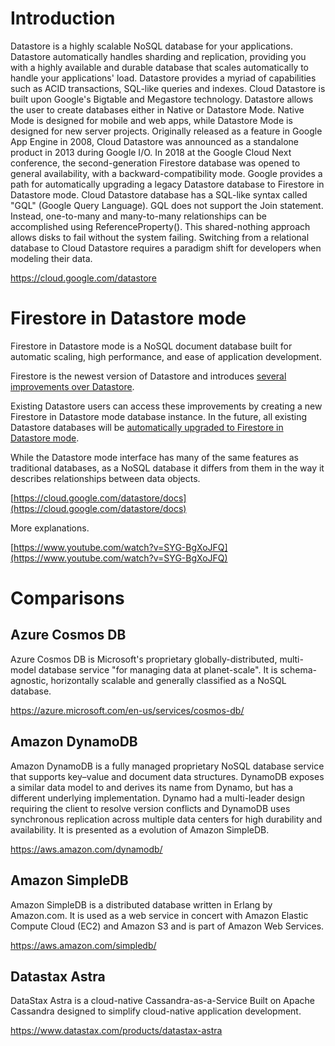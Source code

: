 # Introduction

Datastore is a highly scalable NoSQL database for your applications. Datastore automatically handles sharding and replication, providing you with a highly available and durable database that scales automatically to handle your applications' load. Datastore provides a myriad of capabilities such as ACID transactions, SQL-like queries and indexes.  Cloud Datastore is built upon Google's Bigtable and Megastore technology. Datastore allows the user to create databases either in Native or Datastore Mode. Native Mode is designed for mobile and web apps, while Datastore Mode is designed for new server projects. Originally released as a feature in Google App Engine in 2008, Cloud Datastore was announced as a standalone product in 2013 during Google I/O. In 2018 at the Google Cloud Next conference, the second-generation Firestore database was opened to general availability, with a backward-compatibility mode. Google provides a path for automatically upgrading a legacy Datastore database to Firestore in Datastore mode. Cloud Datastore database has a SQL-like syntax called "GQL" (Google Query Language). GQL does not support the Join statement. Instead, one-to-many and many-to-many relationships can be accomplished using ReferenceProperty(). This shared-nothing approach allows disks to fail without the system failing. Switching from a relational database to Cloud Datastore requires a paradigm shift for developers when modeling their data.

https://cloud.google.com/datastore

# Firestore in Datastore mode

Firestore in Datastore mode is a NoSQL document database built for automatic scaling, high performance, and ease of application development.

Firestore is the newest version of Datastore and introduces [several improvements over Datastore](https://cloud.google.com/datastore/docs/firestore-or-datastore#in_native_mode). 

Existing Datastore users can access these improvements by creating a new Firestore in Datastore mode database instance. In the future, all existing Datastore databases will be [automatically upgraded to Firestore in Datastore mode](https://cloud.google.com/datastore/docs/upgrade-to-firestore).

While the Datastore mode interface has many of the same features as traditional databases, as a NoSQL database it differs from them in the way it describes relationships between data objects.

[https://cloud.google.com/datastore/docs](https://cloud.google.com/datastore/docs)

More explanations.

[https://www.youtube.com/watch?v=SYG-BgXoJFQ](https://www.youtube.com/watch?v=SYG-BgXoJFQ)

# Comparisons

## Azure Cosmos DB

Azure Cosmos DB is Microsoft's proprietary globally-distributed, multi-model database service "for managing data at planet-scale". It is schema-agnostic, horizontally scalable and generally classified as a NoSQL database.

https://azure.microsoft.com/en-us/services/cosmos-db/

## Amazon DynamoDB

Amazon DynamoDB is a fully managed proprietary NoSQL database service that supports key–value and document data structures.  DynamoDB exposes a similar data model to and derives its name from Dynamo, but has a different underlying implementation. Dynamo had a multi-leader design requiring the client to resolve version conflicts and DynamoDB uses synchronous replication across multiple data centers for high durability and availability.  It is presented as a evolution of Amazon SimpleDB.

https://aws.amazon.com/dynamodb/

## Amazon SimpleDB

Amazon SimpleDB is a distributed database written in Erlang by Amazon.com. It is used as a web service in concert with Amazon Elastic Compute Cloud (EC2) and Amazon S3 and is part of Amazon Web Services. 

https://aws.amazon.com/simpledb/

## Datastax Astra

DataStax Astra is a cloud-native Cassandra-as-a-Service Built on Apache Cassandra designed to simplify cloud-native application development.

https://www.datastax.com/products/datastax-astra

